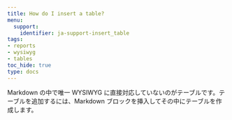 ```yaml
---
title: How do I insert a table?
menu:
  support:
    identifier: ja-support-insert_table
tags:
- reports
- wysiwyg
- tables
toc_hide: true
type: docs
---
```


Markdown の中で唯一 WYSIWYG に直接対応していないのがテーブルです。テーブルを追加するには、Markdown ブロックを挿入してその中にテーブルを作成します。